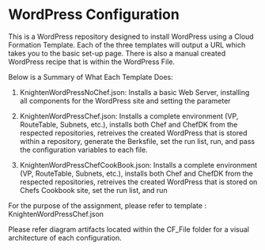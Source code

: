 # WordPress Configuration

This is a WordPress repository designed to install WordPress using a Cloud Formation Template. Each of the three templates will output a URL which takes you to the basic set-up page. There is also a manual created WordPress recipe that is within the WordPress File. 

Below is a Summary of What Each Template Does:

1. KnightenWordPressNoChef.json:
        Installs a basic Web Server, installing all components for the WordPress site and setting the parameter

2. KnightenWordPressChef.json:
        Installs a complete environment (VP, RouteTable, Subnets, etc.), installs both Chef and ChefDK from the respected      repositories, retreives the created WordPress that is stored within a repository, generate the Berksfile, set the run list, run, and pass the configuration variables to each file.

3. KnightenWordPressChefCookBook.json: 
        Installs a complete environment (VP, RouteTable, Subnets, etc.), installs both Chef and ChefDK from the  respected repositories, retreives the created WordPress that is stored on Chefs Cookbook site, set the run list, and run

For the purpose of the assignment, please refer to template : KnightenWordPressChef.json

Please refer diagram artifacts located within the CF_File folder for a visual architecture of each configuration.
